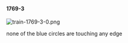 #### 1769-3
![train-1769-3-0.png](https://github.com/lil-lab/nlvr/raw/master/nlvr/train/images/18/train-1769-3-0.png "train-1769-3-0.png")

none of the blue circles are touching any edge